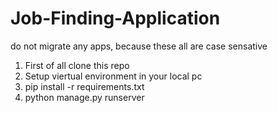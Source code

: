 # Job-Finding-Application


do not migrate any apps, because these all are case sensative<br>
1. First of all clone this repo<br>
2. Setup viertual environment in your local pc<br>
3. pip install -r requirements.txt<br>
4. python manage.py runserver<br>


